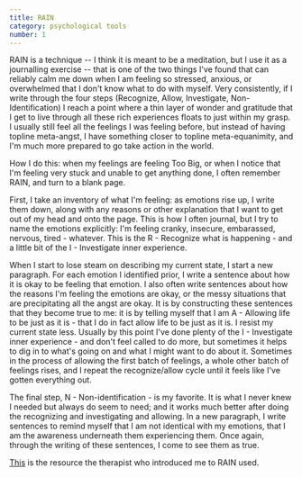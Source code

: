 ```yaml
---
title: RAIN
category: psychological tools
number: 1
---
```

RAIN is a technique -- I think it is meant to be a meditation, but I use it as a journalling exercise -- that is one of the two things I've found that can reliably calm me down when I am feeling so stressed, anxious, or overwhelmed that I don't know what to do with myself. Very consistently, if I write through the four steps (Recognize, Allow, Investigate, Non-Identification) I reach a point where a thin layer of wonder and gratitude that I get to live through all these rich experiences floats to just within my grasp. I usually still feel all the feelings I was feeling before, but instead of having topline meta-angst, I have something closer to topline meta-equanimity, and I'm much more prepared to go take action in the world.

How I do this: when my feelings are feeling Too Big, or when I notice that I'm feeling very stuck and unable to get anything done, I often remember RAIN, and turn to a blank page.

First, I take an inventory of what I'm feeling: as emotions rise up, I write them down, along with any reasons or other explanation that I want to get out of my head and onto the page. This is how I often journal, but I try to name the emotions explicitly: I'm feeling cranky, insecure, embarassed, nervous, tired - whatever. This is the R - Recognize what is happening - and a little bit of the I - Investigate inner experience.

When I start to lose steam on describing my current state, I start a new paragraph. For each emotion I identified prior, I write a sentence about how it is okay to be feeling that emotion. I also often write sentences about how the reasons I'm feeling the emotions are okay, or the messy situations that are precipitating all the angst are okay. It is by constructing these sentences that they become true to me: it is by telling myself that I am A - Allowing life to be just as it is - that I do in fact allow life to be just as it is. I resist my current state less. Usually by this point I've done plenty of the I - Investigate inner experience - and don't feel called to do more, but sometimes it helps to dig in to what's going on and what I might want to do about it. Sometimes in the process of allowing the first batch of feelings, a whole other batch of feelings rises, and I repeat the recognize/allow cycle until it feels like I've gotten everything out.

The final step, N - Non-identification - is my favorite. It is what I never knew I needed but always do seem to need; and it works much better after doing the recognizing and investigating and allowing. In a new paragraph, I write sentences to remind myself that I am not identical with my emotions, that I am the awareness underneath them experiencing them. Once again, through the writing of these sentences, I come to see them as true.

<a href = "https://melliobrien.com/r-n-four-step-process-using-mindfulness-difficult-times/">This</a> is the resource the therapist who introduced me to RAIN used. 